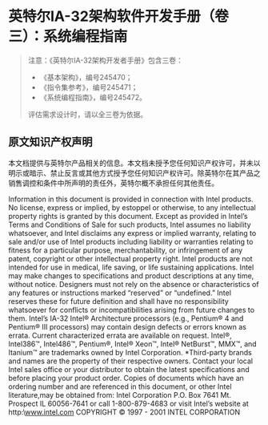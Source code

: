 # 英特尔IA-32架构软件开发手册（卷三）：系统编程指南

> 注意：《英特尔IA-32架构开发者手册》包含三卷：
>
> - 《基本架构》，编号245470；
> - 《指令集参考》，编号245471；
> - 《系统编程指南》，编号245472。
>
> 评估需求设计时，请以全三卷为依据。

## 原文知识产权声明

本文档提供与英特尔产品相关的信息。本文档未授予您任何知识产权许可，并未以明示或暗示、禁止反言或其他方式授予您任何知识产权许可。除英特尔在其产品之销售调控和条件中所声明的责任外，英特尔概不承担任何其他责任。

Information in this document is provided in connection with Intel products. No license, express or implied, by estoppel or otherwise, to any intellectual property rights is granted by this document. Except as provided in Intel’s Terms and
Conditions of Sale for such products, Intel assumes no liability whatsoever, and Intel disclaims any express or implied warranty, relating to sale and/or use of Intel products including liability or warranties relating to fitness for a particular
purpose, merchantability, or infringement of any patent, copyright or other intellectual property right. Intel products are not intended for use in medical, life saving, or life sustaining applications.
Intel may make changes to specifications and product descriptions at any time, without notice.
Designers must not rely on the absence or characteristics of any features or instructions marked “reserved” or “undefined.” Intel reserves these for future definition and shall have no responsibility whatsoever for conflicts or incompatibilities arising from future changes to them.
Intel’s IA-32 Intel® Architecture processors (e.g., Pentium® 4 and Pentium® III processors) may contain design defects or errors known as errata. Current characterized errata are available on request.
Intel®, Intel386™, Intel486™, Pentium®, Intel® Xeon™, Intel® NetBurst™, MMX™, and Itanium™ are trademarks owned by Intel Corporation.
*Third-party brands and names are the property of their respective owners.
Contact your local Intel sales office or your distributor to obtain the latest specifications and before placing your product order.
Copies of documents which have an ordering number and are referenced in this document, or other Intel literature,may be obtained from:
Intel Corporation
P.O. Box 7641
Mt. Prospect IL 60056-7641
or call 1-800-879-4683
or visit Intel’s website at http:\\www.intel.com
COPYRIGHT © 1997 - 2001 INTEL CORPORATION








